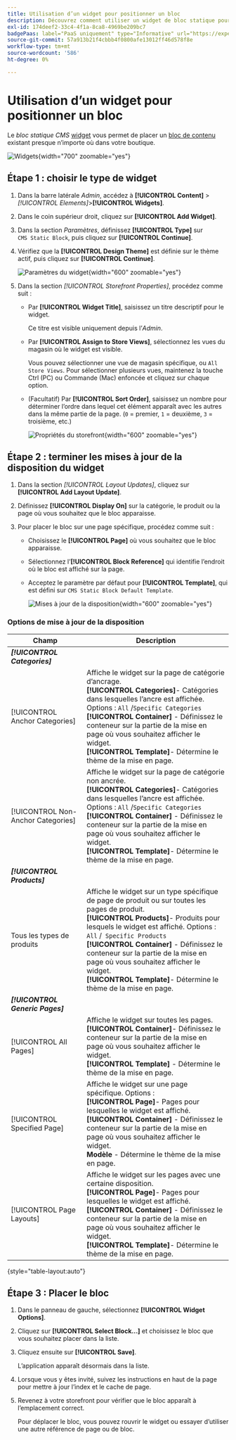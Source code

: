 ```yaml
---
title: Utilisation d’un widget pour positionner un bloc
description: Découvrez comment utiliser un widget de bloc statique pour placer un contenu existant pratiquement n’importe où dans votre boutique.
exl-id: 174deef2-33c4-4f1a-8ca8-4969be209bc7
badgePaas: label="PaaS uniquement" type="Informative" url="https://experienceleague.adobe.com/fr/docs/commerce/user-guides/product-solutions" tooltip="S’applique uniquement aux projets Adobe Commerce on Cloud (infrastructure PaaS gérée par Adobe) et aux projets On-premise."
source-git-commit: 57a913b21f4cbbb4f0800afe13012ff46d578f8e
workflow-type: tm+mt
source-wordcount: '586'
ht-degree: 0%

---
```


# Utilisation d’un widget pour positionner un bloc

Le _bloc statique CMS_ [widget](widgets.md) vous permet de placer un [bloc de contenu](blocks.md) existant presque n’importe où dans votre boutique.

![ Widgets ](./assets/widgets.png){width="700" zoomable="yes"}

## Étape 1 : choisir le type de widget

1. Dans la barre latérale _Admin_, accédez à **[!UICONTROL Content]** > _[!UICONTROL Elements]_>**[!UICONTROL Widgets]**.

1. Dans le coin supérieur droit, cliquez sur **[!UICONTROL Add Widget]**.

1. Dans la section _Paramètres_, définissez **[!UICONTROL Type]** sur `CMS Static Block`, puis cliquez sur **[!UICONTROL Continue]**.

1. Vérifiez que la **[!UICONTROL Design Theme]** est définie sur le thème actif, puis cliquez sur **[!UICONTROL Continue]**.

   ![Paramètres du widget](./assets/widget-settings.png){width="600" zoomable="yes"}

1. Dans la section _[!UICONTROL Storefront Properties]_, procédez comme suit :

   - Par **[!UICONTROL Widget Title]**, saisissez un titre descriptif pour le widget.

     Ce titre est visible uniquement depuis l’_Admin_.

   - Par **[!UICONTROL Assign to Store Views]**, sélectionnez les vues du magasin où le widget est visible.

     Vous pouvez sélectionner une vue de magasin spécifique, ou `All Store Views`. Pour sélectionner plusieurs vues, maintenez la touche Ctrl (PC) ou Commande (Mac) enfoncée et cliquez sur chaque option.

   - (Facultatif) Par **[!UICONTROL Sort Order]**, saisissez un nombre pour déterminer l’ordre dans lequel cet élément apparaît avec les autres dans la même partie de la page. (`0` = premier, `1` = deuxième, `3` = troisième, etc.)

     ![Propriétés du storefront](./assets/widget-storefront-properties.png){width="600" zoomable="yes"}

## Étape 2 : terminer les mises à jour de la disposition du widget

1. Dans la section _[!UICONTROL Layout Updates]_, cliquez sur **[!UICONTROL Add Layout Update]**.

1. Définissez **[!UICONTROL Display On]** sur la catégorie, le produit ou la page où vous souhaitez que le bloc apparaisse.

1. Pour placer le bloc sur une page spécifique, procédez comme suit :

   - Choisissez le **[!UICONTROL Page]** où vous souhaitez que le bloc apparaisse.

   - Sélectionnez l’**[!UICONTROL Block Reference]** qui identifie l’endroit où le bloc est affiché sur la page.

   - Acceptez le paramètre par défaut pour **[!UICONTROL Template]**, qui est défini sur `CMS Static Block Default Template`.

     ![ Mises à jour de la disposition ](./assets/widget-layout-update-home-page.png){width="600" zoomable="yes"}

### Options de mise à jour de la disposition

| Champ | Description |
|--- |--- |
| **_[!UICONTROL Categories]_** |  |
| [!UICONTROL Anchor Categories] | Affiche le widget sur la page de catégorie d’ancrage.<br/>**[!UICONTROL Categories]**- Catégories dans lesquelles l’ancre est affichée. Options : `All` /`Specific Categories`<br/>**[!UICONTROL Container]** - Définissez le conteneur sur la partie de la mise en page où vous souhaitez afficher le widget.<br/>**[!UICONTROL Template]**- Détermine le thème de la mise en page. |
| [!UICONTROL Non-Anchor Categories] | Affiche le widget sur la page de catégorie non ancrée.<br/>**[!UICONTROL Categories]**- Catégories dans lesquelles l’ancre est affichée. Options : `All` /`Specific Categories`<br/>**[!UICONTROL Container]** - Définissez le conteneur sur la partie de la mise en page où vous souhaitez afficher le widget.<br/>**[!UICONTROL Template]**- Détermine le thème de la mise en page. |
| **_[!UICONTROL Products]_** |  |
| Tous les types de produits | Affiche le widget sur un type spécifique de page de produit ou sur toutes les pages de produit. <br/>**[!UICONTROL Products]**- Produits pour lesquels le widget est affiché. Options : `All` /` Specific Products`<br/>**[!UICONTROL Container]** - Définissez le conteneur sur la partie de la mise en page où vous souhaitez afficher le widget.<br/>**[!UICONTROL Template]**- Détermine le thème de la mise en page. |
| **_[!UICONTROL Generic Pages]_** |  |
| [!UICONTROL All Pages] | Affiche le widget sur toutes les pages. <br/>**[!UICONTROL Container]**- Définissez le conteneur sur la partie de la mise en page où vous souhaitez afficher le widget.<br/>**[!UICONTROL Template]** - Détermine le thème de la mise en page. |
| [!UICONTROL Specified Page] | Affiche le widget sur une page spécifique. Options : <br/>**[!UICONTROL Page]**- Pages pour lesquelles le widget est affiché.<br/>**[!UICONTROL Container]** - Définissez le conteneur sur la partie de la mise en page où vous souhaitez afficher le widget.<br/>**Modèle** - Détermine le thème de la mise en page. |
| [!UICONTROL Page Layouts] | Affiche le widget sur les pages avec une certaine disposition. <br/>**[!UICONTROL Page]**- Pages pour lesquelles le widget est affiché.<br/>**[!UICONTROL Container]** - Définissez le conteneur sur la partie de la mise en page où vous souhaitez afficher le widget.<br/>**[!UICONTROL Template]**- Détermine le thème de la mise en page. |

{style="table-layout:auto"}

## Étape 3 : Placer le bloc

1. Dans le panneau de gauche, sélectionnez **[!UICONTROL Widget Options]**.

1. Cliquez sur **[!UICONTROL Select Block…]** et choisissez le bloc que vous souhaitez placer dans la liste.

1. Cliquez ensuite sur **[!UICONTROL Save]**.

   L’application apparaît désormais dans la liste.

1. Lorsque vous y êtes invité, suivez les instructions en haut de la page pour mettre à jour l’index et le cache de page.

1. Revenez à votre storefront pour vérifier que le bloc apparaît à l’emplacement correct.

   Pour déplacer le bloc, vous pouvez rouvrir le widget ou essayer d’utiliser une autre référence de page ou de bloc.
